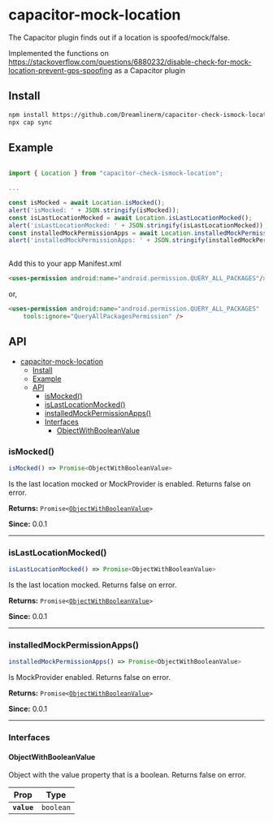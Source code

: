 # capacitor-mock-location

The Capacitor plugin finds out if a location is spoofed/mock/false.

Implemented the functions on https://stackoverflow.com/questions/6880232/disable-check-for-mock-location-prevent-gps-spoofing as a Capacitor plugin

## Install

```bash
npm install https://github.com/Dreamlinerm/capacitor-check-ismock-location.git
npx cap sync
```
## Example
    
```javascript

import { Location } from "capacitor-check-ismock-location";

...

const isMocked = await Location.isMocked();
alert('isMocked: ' + JSON.stringify(isMocked));
const isLastLocationMocked = await Location.isLastLocationMocked();
alert('isLastLocationMocked: ' + JSON.stringify(isLastLocationMocked));
const installedMockPermissionApps = await Location.installedMockPermissionApps();
alert('installedMockPermissionApps: ' + JSON.stringify(installedMockPermissionApps));
    
 ```

Add this to your app Manifest.xml
```html
<uses-permission android:name="android.permission.QUERY_ALL_PACKAGES"/>
```

or,
```html
<uses-permission android:name="android.permission.QUERY_ALL_PACKAGES"
    tools:ignore="QueryAllPackagesPermission" />
```
## API

<docgen-index>

- [capacitor-mock-location](#capacitor-mock-location)
  - [Install](#install)
  - [Example](#example)
  - [API](#api)
    - [isMocked()](#ismocked)
    - [isLastLocationMocked()](#islastlocationmocked)
    - [installedMockPermissionApps()](#installedmockpermissionapps)
    - [Interfaces](#interfaces)
      - [ObjectWithBooleanValue](#objectwithbooleanvalue)

</docgen-index>

<docgen-api>
<!--Update the source file JSDoc comments and rerun docgen to update the docs below-->

### isMocked()

```typescript
isMocked() => Promise<ObjectWithBooleanValue>
```

Is the last location mocked or MockProvider is enabled. Returns false on error.

**Returns:** <code>Promise&lt;<a href="#objectwithbooleanvalue">ObjectWithBooleanValue</a>&gt;</code>

**Since:** 0.0.1

--------------------


### isLastLocationMocked()

```typescript
isLastLocationMocked() => Promise<ObjectWithBooleanValue>
```

Is the last location mocked. Returns false on error.

**Returns:** <code>Promise&lt;<a href="#objectwithbooleanvalue">ObjectWithBooleanValue</a>&gt;</code>

**Since:** 0.0.1

--------------------


### installedMockPermissionApps()

```typescript
installedMockPermissionApps() => Promise<ObjectWithBooleanValue>
```

Is MockProvider enabled. Returns false on error.

**Returns:** <code>Promise&lt;<a href="#objectwithbooleanvalue">ObjectWithBooleanValue</a>&gt;</code>

**Since:** 0.0.1

--------------------


### Interfaces


#### ObjectWithBooleanValue

Object with the value property that is a boolean. Returns false on error.

| Prop        | Type                 |
| ----------- | -------------------- |
| **`value`** | <code>boolean</code> |

</docgen-api>
